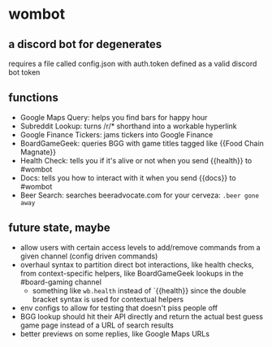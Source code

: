 # wombot

## a discord bot for degenerates
requires a file called config.json with auth.token defined as a valid discord bot token

## functions
* Google Maps Query: helps you find bars for happy hour
* Subreddit Lookup: turns /r/* shorthand into a workable hyperlink
* Google Finance Tickers: jams tickers into Google Finance
* BoardGameGeek: queries BGG with game titles tagged like {{Food Chain Magnate}}
* Health Check: tells you if it's alive or not when you send {{health}} to #wombot
* Docs: tells you how to interact with it when you send {{docs}} to #wombot
* Beer Search: searches beeradvocate.com for your cerveza: `.beer gone away`

## future state, maybe
* allow users with certain access levels to add/remove commands from a given channel (config driven commands)
* overhaul syntax to partition direct bot interactions, like health checks, from context-specific helpers, like BoardGameGeek lookups in the #board-gaming channel
    * something like `wb.health` instead of `{{health}} since the double bracket syntax is used for contextual helpers
* env configs to allow for testing that doesn't piss people off
* BGG lookup should hit their API directly and return the actual best guess game page instead of a URL of search results
* better previews on some replies, like Google Maps URLs